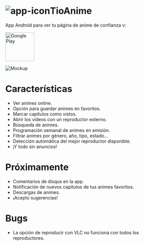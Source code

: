 # ![app-icon](https://github.com/axiel7/TioAnime/blob/1.0/ic_launcher.png)TioAnime
App Android para ver tu página de anime de confianza v:

<a href="https://play.google.com/store/apps/details?id=com.axiel7.tioanime" target="_blank"><img alt="Google Play" height="90" src="https://play.google.com/intl/es_ES/badges/images/generic/es_badge_web_generic.png"/></a>

![Mockup](https://github.com/axiel7/TioAnime/blob/1.0/tiomockup2.0-web.png)

# Características
* Ver animes online.
* Opción para guardar animes en favoritos.
* Marcar capítulos como vistos.
* Abrir los vídeos con un reproductor externo.
* Búsqueda de animes.
* Programación semanal de animes en emisión.
* Filtrar animes por género, año, tipo, estado...
* Detección automática del mejor reproductor disponible.
* ¡Y todo sin anuncios!
# Próximamente
* Comentarios de disqus en la app.
* Notificación de nuevos capítulos de tus animes favoritos.
* Descargas de animes.
* ¡Acepto sugerencias!
# Bugs
* La opción de reproducir con VLC no funciona con todos los reproductores.
